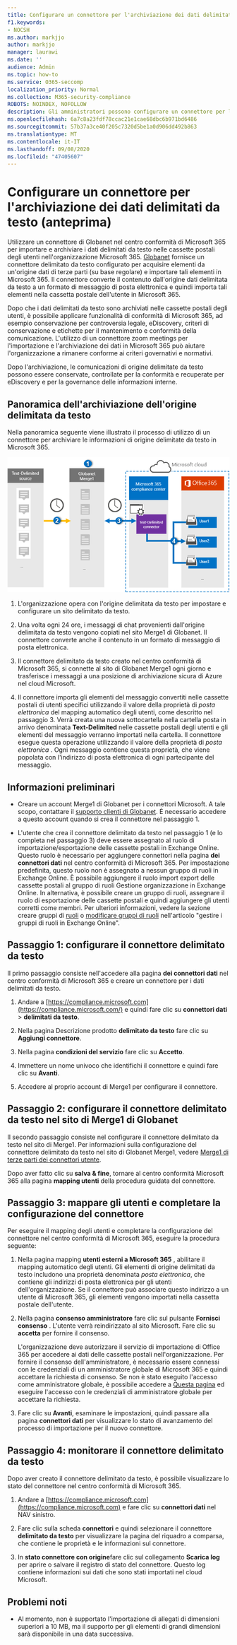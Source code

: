 ```yaml
---
title: Configurare un connettore per l'archiviazione dei dati delimitati da testo in Microsoft 365
f1.keywords:
- NOCSH
ms.author: markjjo
author: markjjo
manager: laurawi
ms.date: ''
audience: Admin
ms.topic: how-to
ms.service: O365-seccomp
localization_priority: Normal
ms.collection: M365-security-compliance
ROBOTS: NOINDEX, NOFOLLOW
description: Gli amministratori possono configurare un connettore per l'importazione e l'archiviazione dei dati delimitati da testo da Globanet in Microsoft 365. In questo modo è possibile archiviare i dati provenienti da origini dati di terze parti in Microsoft 365 per poter utilizzare le funzionalità di conformità, come la conservazione legale, la ricerca di contenuto e i criteri di ritenzione per gestire i dati di terze parti dell'organizzazione.
ms.openlocfilehash: 6a7c8a23fdf78ccac21e1cae68dbc6b971bd6486
ms.sourcegitcommit: 57b37a3ce40f205c7320d5be1a0d906dd492b863
ms.translationtype: MT
ms.contentlocale: it-IT
ms.lasthandoff: 09/08/2020
ms.locfileid: "47405607"
---
```

# <a name="set-up-a-connector-to-archive-text-delimited-data-preview"></a>Configurare un connettore per l'archiviazione dei dati delimitati da testo (anteprima)

Utilizzare un connettore di Globanet nel centro conformità di Microsoft 365 per importare e archiviare i dati delimitati da testo nelle cassette postali degli utenti nell'organizzazione Microsoft 365. [Globanet](https://globanet.com/merge1/) fornisce un connettore delimitato da testo configurato per acquisire elementi da un'origine dati di terze parti (su base regolare) e importare tali elementi in Microsoft 365. Il connettore converte il contenuto dall'origine dati delimitata da testo a un formato di messaggio di posta elettronica e quindi importa tali elementi nella cassetta postale dell'utente in Microsoft 365.

Dopo che i dati delimitati da testo sono archiviati nelle cassette postali degli utenti, è possibile applicare funzionalità di conformità di Microsoft 365, ad esempio conservazione per controversia legale, eDiscovery, criteri di conservazione e etichette per il mantenimento e conformità della comunicazione. L'utilizzo di un connettore zoom meetings per l'importazione e l'archiviazione dei dati in Microsoft 365 può aiutare l'organizzazione a rimanere conforme ai criteri governativi e normativi.

Dopo l'archiviazione, le comunicazioni di origine delimitate da testo possono essere conservate, controllate per la conformità e recuperate per eDiscovery e per la governance delle informazioni interne.

## <a name="overview-of-archiving-the-text-delimited-source"></a>Panoramica dell'archiviazione dell'origine delimitata da testo

Nella panoramica seguente viene illustrato il processo di utilizzo di un connettore per archiviare le informazioni di origine delimitate da testo in Microsoft 365.

![Flusso di lavoro di archiviazione per i dati delimitati da testo](../media/TextDelimitedConnectorWorkflow.png)

1. L'organizzazione opera con l'origine delimitata da testo per impostare e configurare un sito delimitato da testo.

2. Una volta ogni 24 ore, i messaggi di chat provenienti dall'origine delimitata da testo vengono copiati nel sito Merge1 di Globanet. Il connettore converte anche il contenuto in un formato di messaggio di posta elettronica.

3. Il connettore delimitato da testo creato nel centro conformità di Microsoft 365, si connette al sito di Globanet Merge1 ogni giorno e trasferisce i messaggi a una posizione di archiviazione sicura di Azure nel cloud Microsoft.

4. Il connettore importa gli elementi del messaggio convertiti nelle cassette postali di utenti specifici utilizzando il valore della proprietà di *posta elettronica* del mapping automatico degli utenti, come descritto nel passaggio 3. Verrà creata una nuova sottocartella nella cartella posta in arrivo denominata **Text-Delimited** nelle cassette postali degli utenti e gli elementi del messaggio verranno importati nella cartella. Il connettore esegue questa operazione utilizzando il valore della proprietà di *posta elettronica* . Ogni messaggio contiene questa proprietà, che viene popolata con l'indirizzo di posta elettronica di ogni partecipante del messaggio.

## <a name="before-you-begin"></a>Informazioni preliminari

- Creare un account Merge1 di Globanet per i connettori Microsoft. A tale scopo, contattare il [supporto clienti di Globanet](https://globanet.com/ms-connectors-contact). È necessario accedere a questo account quando si crea il connettore nel passaggio 1.

- L'utente che crea il connettore delimitato da testo nel passaggio 1 (e lo completa nel passaggio 3) deve essere assegnato al ruolo di importazione/esportazione delle cassette postali in Exchange Online. Questo ruolo è necessario per aggiungere connettori nella pagina **dei connettori dati** nel centro conformità di Microsoft 365. Per impostazione predefinita, questo ruolo non è assegnato a nessun gruppo di ruoli in Exchange Online. È possibile aggiungere il ruolo import export delle cassette postali al gruppo di ruoli Gestione organizzazione in Exchange Online. In alternativa, è possibile creare un gruppo di ruoli, assegnare il ruolo di esportazione delle cassette postali e quindi aggiungere gli utenti corretti come membri. Per ulteriori informazioni, vedere la sezione creare gruppi di [ruoli](https://docs.microsoft.com/Exchange/permissions-exo/role-groups#create-role-groups) o [modificare gruppi di ruoli](https://docs.microsoft.com/Exchange/permissions-exo/role-groups#modify-role-groups) nell'articolo "gestire i gruppi di ruoli in Exchange Online".

## <a name="step-1-set-up-the-text-delimited-connector"></a>Passaggio 1: configurare il connettore delimitato da testo

Il primo passaggio consiste nell'accedere alla pagina **dei connettori dati** nel centro conformità di Microsoft 365 e creare un connettore per i dati delimitati da testo.

1. Andare a [https://compliance.microsoft.com](https://compliance.microsoft.com/) e quindi fare clic su **connettori dati**  >  **delimitati da testo**.

2. Nella pagina Descrizione prodotto **delimitato da testo** fare clic su **Aggiungi connettore**.

3. Nella pagina **condizioni del servizio** fare clic su **Accetto**.

4. Immettere un nome univoco che identifichi il connettore e quindi fare clic su **Avanti**.

5. Accedere al proprio account di Merge1 per configurare il connettore.

## <a name="step-2-configure-the-text-delimited-connector-on-the-globanet-merge1-site"></a>Passaggio 2: configurare il connettore delimitato da testo nel sito di Merge1 di Globanet

Il secondo passaggio consiste nel configurare il connettore delimitato da testo nel sito di Merge1. Per informazioni sulla configurazione del connettore delimitato da testo nel sito di Globanet Merge1, vedere [Merge1 di terze parti dei connettori utente](https://docs.ms.merge1.globanetportal.com/Merge1%20Third-Party%20Connectors%20Text-Delimited%20User%20Guide%20.pdf).

Dopo aver fatto clic su **salva & fine**, tornare al centro conformità Microsoft 365 alla pagina **mapping utenti** della procedura guidata del connettore.

## <a name="step-3-map-users-and-complete-the-connector-setup"></a>Passaggio 3: mappare gli utenti e completare la configurazione del connettore

Per eseguire il mapping degli utenti e completare la configurazione del connettore nel centro conformità di Microsoft 365, eseguire la procedura seguente:

1. Nella pagina mapping **utenti esterni a Microsoft 365** , abilitare il mapping automatico degli utenti. Gli elementi di origine delimitati da testo includono una proprietà denominata *posta elettronica*, che contiene gli indirizzi di posta elettronica per gli utenti dell'organizzazione. Se il connettore può associare questo indirizzo a un utente di Microsoft 365, gli elementi vengono importati nella cassetta postale dell'utente.

2. Nella pagina **consenso amministratore** fare clic sul pulsante **Fornisci consenso** . L'utente verrà reindirizzato al sito Microsoft. Fare clic su **accetta** per fornire il consenso.

   L'organizzazione deve autorizzare il servizio di importazione di Office 365 per accedere ai dati delle cassette postali nell'organizzazione. Per fornire il consenso dell'amministratore, è necessario essere connessi con le credenziali di un amministratore globale di Microsoft 365 e quindi accettare la richiesta di consenso. Se non è stato eseguito l'accesso come amministratore globale, è possibile accedere a [Questa pagina](https://login.microsoftonline.com/common/oauth2/authorize?client_id=570d0bec-d001-4c4e-985e-3ab17fdc3073&response_type=code&redirect_uri=https://portal.azure.com/&nonce=1234&prompt=admin_consent) ed eseguire l'accesso con le credenziali di amministratore globale per accettare la richiesta.

3. Fare clic su **Avanti**, esaminare le impostazioni, quindi passare alla pagina **connettori dati** per visualizzare lo stato di avanzamento del processo di importazione per il nuovo connettore.

## <a name="step-4-monitor-the-text-delimited-connector"></a>Passaggio 4: monitorare il connettore delimitato da testo

Dopo aver creato il connettore delimitato da testo, è possibile visualizzare lo stato del connettore nel centro conformità di Microsoft 365.

1. Andare a [https://compliance.microsoft.com](https://compliance.microsoft.com) e fare clic su **connettori dati** nel NAV sinistro.

2. Fare clic sulla scheda **connettori** e quindi selezionare il connettore **delimitato da testo** per visualizzare la pagina del riquadro a comparsa, che contiene le proprietà e le informazioni sul connettore.

3. In **stato connettore con origine**fare clic sul collegamento **Scarica log** per aprire o salvare il registro di stato del connettore. Questo log contiene informazioni sui dati che sono stati importati nel cloud Microsoft.

## <a name="known-issues"></a>Problemi noti

- Al momento, non è supportato l'importazione di allegati di dimensioni superiori a 10 MB, ma il supporto per gli elementi di grandi dimensioni sarà disponibile in una data successiva.
